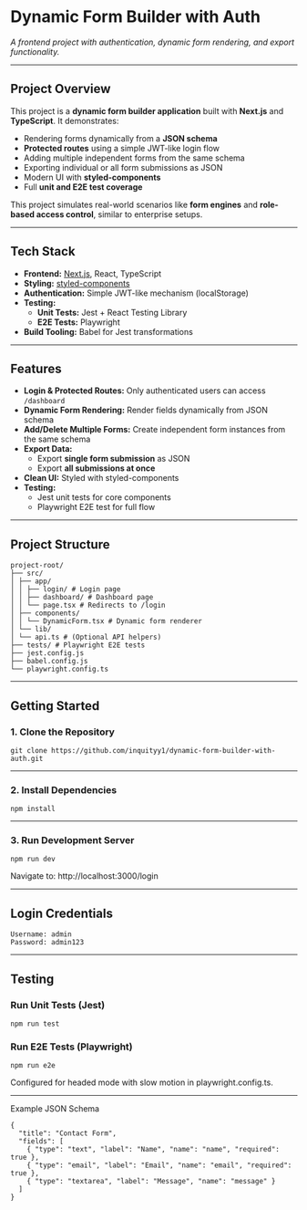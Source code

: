 # **Dynamic Form Builder with Auth**

_A frontend project with authentication, dynamic form rendering, and export functionality._

---

## **Project Overview**

This project is a **dynamic form builder application** built with **Next.js** and **TypeScript**. It demonstrates:

- Rendering forms dynamically from a **JSON schema**
- **Protected routes** using a simple JWT-like login flow
- Adding multiple independent forms from the same schema
- Exporting individual or all form submissions as JSON
- Modern UI with **styled-components**
- Full **unit and E2E test coverage**

This project simulates real-world scenarios like **form engines** and **role-based access control**, similar to enterprise setups.

---

## **Tech Stack**

- **Frontend:** [Next.js](https://nextjs.org/), React, TypeScript
- **Styling:** [styled-components](https://styled-components.com/)
- **Authentication:** Simple JWT-like mechanism (localStorage)
- **Testing:**
  - **Unit Tests:** Jest + React Testing Library
  - **E2E Tests:** Playwright
- **Build Tooling:** Babel for Jest transformations

---

## **Features**

- **Login & Protected Routes:** Only authenticated users can access `/dashboard`
- **Dynamic Form Rendering:** Render fields dynamically from JSON schema
- **Add/Delete Multiple Forms:** Create independent form instances from the same schema
- **Export Data:**
  - Export **single form submission** as JSON
  - Export **all submissions at once**
- **Clean UI:** Styled with styled-components
- **Testing:**
  - Jest unit tests for core components
  - Playwright E2E test for full flow

---

## **Project Structure**

```
project-root/
├── src/
│ ├── app/
│ │ ├── login/ # Login page
│ │ ├── dashboard/ # Dashboard page
│ │ └── page.tsx # Redirects to /login
│ ├── components/
│ │ └── DynamicForm.tsx # Dynamic form renderer
│ └── lib/
│ └── api.ts # (Optional API helpers)
├── tests/ # Playwright E2E tests
├── jest.config.js
├── babel.config.js
└── playwright.config.ts
```

---

## **Getting Started**

### **1. Clone the Repository**

```
git clone https://github.com/inquityy1/dynamic-form-builder-with-auth.git
```

---

### **2. Install Dependencies**

```
npm install
```

---

### **3. Run Development Server**

```
npm run dev
```

Navigate to:
http://localhost:3000/login

---

## Login Credentials

```
Username: admin
Password: admin123
```

---

## Testing

### Run Unit Tests (Jest)

```
npm run test
```

### Run E2E Tests (Playwright)

```
npm run e2e
```

Configured for headed mode with slow motion in playwright.config.ts.

---

Example JSON Schema

```
{
  "title": "Contact Form",
  "fields": [
    { "type": "text", "label": "Name", "name": "name", "required": true },
    { "type": "email", "label": "Email", "name": "email", "required": true },
    { "type": "textarea", "label": "Message", "name": "message" }
  ]
}
```
